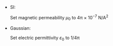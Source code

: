 - SI:

  Set magnetic permeability _μ_<sub>0</sub> to 4π × 10<sup>−7</sup> N/A<sup>2</sup>

- Gaussian:

  Set electric permittivity _ε_<sub>0</sub> to 1/4π
